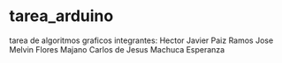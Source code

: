 # tarea_arduino
tarea de algoritmos graficos
integrantes:
Hector Javier Paiz Ramos
Jose Melvin Flores Majano
Carlos de Jesus Machuca Esperanza
